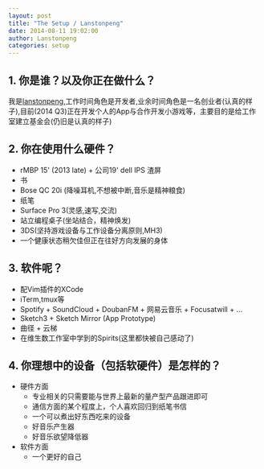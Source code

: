 ```yaml
---
layout: post
title: "The Setup / Lanstonpeng"
date: 2014-08-11 19:02:00
author: Lanstonpeng
categories: setup
---
```

## 1. 你是谁？以及你正在做什么？
我是[lanstonpeng](http://lanstonpeng.github.com),工作时间角色是开发者,业余时间角色是一名创业者(认真的样子),目前(2014 Q3)正在开发个人的App与合作开发小游戏等，主要目的是给工作室建立基金会(仍旧是认真的样子)


## 2. 你在使用什么硬件？
- rMBP 15' (2013 late) + 公司19' dell IPS 渣屏
- 书
- Bose QC 20i (降噪耳机,不想被中断,音乐是精神粮食)
- 纸笔
- Surface Pro 3(灵感,速写,交流)
- 站立编程桌子(坐站结合，精神焕发)
- 3DS(坚持游戏设备与工作设备分离原则,MH3)
- 一个健康状态稍欠佳但正在往好方向发展的身体

## 3. 软件呢？
- 配Vim插件的XCode
- iTerm,tmux等
- Spotify + SoundCloud + DoubanFM + 网易云音乐 + Focusatwill + ...
- Sketch3 + Sketch Mirror (App Prototype)
- 曲径 + 云梯
- 在维生数工作室中学到的Spirits(这里都快被自己感动了)

## 4. 你理想中的设备（包括软硬件）是怎样的？
- 硬件方面
	- 专业相关的只需要能与世界上最新的量产型产品跟进即可
	- 通信方面的某个程度上，个人喜欢回归到纸笔书信
	- 一个可以煮出好东西吃来的设备
    - 好音乐产生器
    - 好音乐欲望降低器
- 软件方面
	- 一个更好的自己
